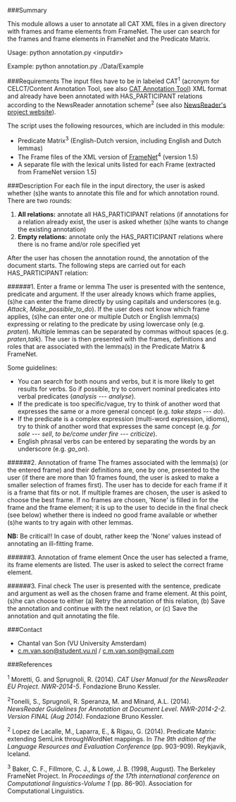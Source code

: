 ###Summary

This module allows a user to annotate all CAT XML files in a given directory with frames and frame elements from FrameNet. The user can search for the frames and frame elements in FrameNet and the Predicate Matrix.

Usage: 		python annotation.py \<inputdir\> 

Example: 	python annotation.py ./Data/Example 

###Requirements
The input files have to be in labeled CAT<sup>1</sup> (acronym for CELCT/Content Annotation Tool, see also [CAT Annotation Tool](https://dh.fbk.eu/resources/cat-content-annotation-tool)) XML format and already have been annotated with HAS\_PARTICIPANT relations according to the NewsReader annotation scheme<sup>2</sup>  (see also [NewsReader's project website](http://www.newsreader-project.eu/)).

The script uses the following resources, which are included in this module:
- Predicate Matrix<sup>3</sup> (English-Dutch version, including English and Dutch lemmas)
- The Frame files of the XML version of [FrameNet](https://framenet.icsi.berkeley.edu)<sup>4</sup> (version 1.5)
- A separate file with the lexical units listed for each Frame (extracted from FrameNet version 1.5)

###Description
For each file in the input directory, the user is asked whether (s)he wants to annotate this file and for which annotation round. There are two rounds:

1. **All relations:** annotate all HAS_PARTICIPANT relations (if annotations for a relation already exist, the user is asked whether (s)he wants to change the existing annotation)
2. **Empty relations:** annotate only the HAS_PARTICIPANT relations where there is no frame and/or role specified yet 

After the user has chosen the annotation round, the annotation of the document starts. The following steps are carried out for each HAS\_PARTICIPANT relation:

######1. Enter a frame or lemma
The user is presented with the sentence, predicate and argument. If the user already knows which frame applies, (s)he can enter the frame directly by using capitals and underscores (e.g. *Attack*, *Make\_possible\_to\_do*). If the user does not know which frame applies, (s)he can enter one or multiple Dutch or English lemma(s) expressing or relating to the predicate by using lowercase only (e.g. *praten*). Multiple lemmas can be separated by commas without spaces (e.g. *praten,talk*). The user is then presented with the frames, definitions and roles that are associated with the lemma(s) in the Predicate Matrix & FrameNet. 

Some guidelines:
- You can search for both nouns and verbs, but it is more likely to get results for verbs. So if possible, try to convert nominal predicates into verbal predicates (*analysis* --- *analyse*).
- If the predicate is too specific/vague, try to think of another word that expresses the same or a more general concept (e.g. *take steps* --- *do*).
- If the predicate is a complex expression (multi-word expression, idioms), try to think of another word that expresses the same concept (e.g. *for sale* --- *sell*, *to be/come under fire* --- *criticize*).
- English phrasal verbs can be entered by separating the words by an underscore (e.g. *go\_on*).


######2. Annotation of frame
The frames associated with the lemma(s) (or the entered frame) and their definitions are, one by one, presented to the user (if there are more than 10 frames found, the user is asked to make a smaller selection of frames first). The user has to decide for each frame if it is a frame that fits or not. If multiple frames are chosen, the user is asked to choose the best frame. If no frames are chosen, 'None' is filled in for the frame and the frame element; it is up to the user to decide in the final check (see below) whether there is indeed no good frame available or whether (s)he wants to try again with other lemmas. 

**NB:** Be critical!! In case of doubt, rather keep the 'None' values instead of annotating an ill-fitting frame.


######3. Annotation of frame element
Once the user has selected a frame, its frame elements are listed. The user is asked to select the correct frame element.

######3. Final check
The user is presented with the sentence, predicate and argument as well as the chosen frame and frame element. At this point, (s)he can choose to either (a) Retry the annotation of this relation, (b) Save the annotation and continue with the next relation, or (c) Save the annotation and quit annotating the file.

###Contact

- Chantal van Son (VU University Amsterdam)
- c.m.van.son@student.vu.nl / c.m.van.son@gmail.com

###References

<sup>1</sup> Moretti, G. and Sprugnoli, R. (2014). *CAT User Manual for the NewsReader EU Project. NWR-2014-5*. Fondazione Bruno Kessler.

<sup>2</sup>Tonelli, S., Sprugnoli, R. Speranza, M. and Minard, A.L. (2014). *NewsReader Guidelines for Annotation at Document Level. NWR-2014-2-2. Version FINAL (Aug 2014)*. Fondazione Bruno Kessler.

<sup>2</sup> Lopez de Lacalle, M., Laparra, E., & Rigau, G. (2014). Predicate Matrix: extending SemLink throughWordNet mappings. In *The 9th edition of the Language Resources and Evaluation Conference* (pp. 903-909). Reykjavik, Iceland.

<sup>3</sup> Baker, C. F., Fillmore, C. J., & Lowe, J. B. (1998, August). The Berkeley FrameNet Project. In *Proceedings of the 17th international conference on Computational linguistics-Volume 1* (pp. 86-90). Association for Computational Linguistics.



